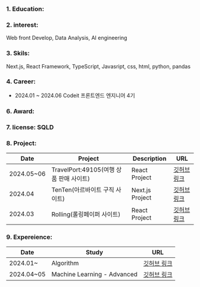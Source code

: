  
### 1. Education:
### 2. interest: 
Web front Develop, Data Analysis, AI engineering
### 3. Skils: 
Next.js, React Framework, TypeScript, Javasript, css, html, python, pandas
### 4. Career:
   - 2024.01 ~ 2024.06 Codeit 프론트엔드 엔지니어 4기 
### 6. Award:
### 7. license: SQLD
### 8. Project:
   
|Date|Project|Description|URL|
|----|-------------------------|-------------|-----|
|2024.05~06|TravelPort:49105(여행 상품 판매 사이트)|React Project|[깃허브 링크](https://github.com/sprint4-part4-team7/TravelPort-49105)|
|2024.04|TenTen(아르바이트 구직 사이트)|Next.js Project|[깃허브 링크](https://github.com/sprint-part3-team10/tenten/tree/main)|
|2024.03|Rolling(롤링페이퍼 사이트)|React Project|[깃허브 링크](https://github.com/eugene9851/RollingProject)|

### 9. Expereience:
|Date|Study|URL|
|----|-------------|-----|
|2024.01~|Algorithm|[깃허브 링크](https://github.com/eugene9851/algorithm)|
|2024.04~05|Machine Learning - Advanced|[깃허브 링크](https://github.com/eugene9851/MachineLearning_Study)|
